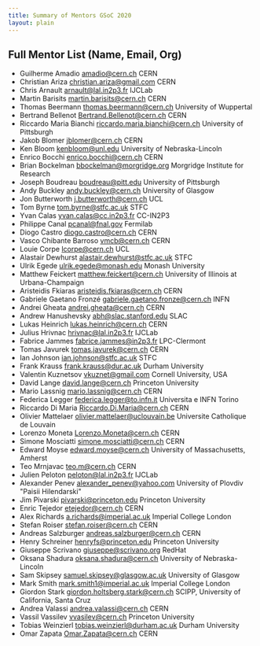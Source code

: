 ```yaml
---
title: Summary of Mentors GSoC 2020
layout: plain
---
```


## Full Mentor List (Name, Email, Org)

* Guilherme Amadio [amadio@cern.ch](mailto:amadio@cern.ch) CERN
* Christian Ariza [christian.ariza@gmail.com](mailto:christian.ariza@gmail.com) CERN
* Chris Arnault [arnault@lal.in2p3.fr](mailto:arnault@lal.in2p3.fr) IJCLab
* Martin Barisits [martin.barisits@cern.ch](mailto:martin.barisits@cern.ch) CERN
* Thomas Beermann [thomas.beermann@cern.ch](mailto:thomas.beermann@cern.ch) University of Wuppertal
* Bertrand Bellenot [Bertrand.Bellenot@cern.ch](mailto:Bertrand.Bellenot@cern.ch) CERN
* Riccardo Maria Bianchi [riccardo.maria.bianchi@cern.ch](mailto:riccardo.maria.bianchi@cern.ch) University of Pittsburgh
* Jakob Blomer [jblomer@cern.ch](mailto:jblomer@cern.ch) CERN
* Ken Bloom [kenbloom@unl.edu](mailto:kenbloom@unl.edu) University of Nebraska-Lincoln
* Enrico Bocchi [enrico.bocchi@cern.ch](mailto:enrico.bocchi@cern.ch) CERN
* Brian Bockelman [bbockelman@morgridge.org](mailto:bbockelman@morgridge.org) Morgridge Institute for Research
* Joseph Boudreau [boudreau@pitt.edu](mailto:boudreau@pitt.edu) University of Pittsburgh
* Andy Buckley [andy.buckley@cern.ch](mailto:andy.buckley@cern.ch) University of Glasgow
* Jon Butterworth [j.butterworth@cern.ch](mailto:j.butterworth@cern.ch) UCL
* Tom Byrne [tom.byrne@stfc.ac.uk](mailto:tom.byrne@stfc.ac.uk) STFC
* Yvan Calas [yvan.calas@cc.in2p3.fr](mailto:yvan.calas@cc.in2p3.fr) CC-IN2P3
* Philippe Canal [pcanal@fnal.gov](mailto:pcanal@fnal.gov) Fermilab
* Diogo Castro [diogo.castro@cern.ch](mailto:diogo.castro@cern.ch) CERN
* Vasco Chibante Barroso [vmcb@cern.ch](mailto:vmcb@cern.ch) CERN
* Louie Corpe [lcorpe@cern.ch](mailto:lcorpe@cern.ch) UCL
* Alastair Dewhurst [alastair.dewhurst@stfc.ac.uk](mailto:alastair.dewhurst@stfc.ac.uk) STFC
* Ulrik Egede [ulrik.egede@monash.edu](mailto:ulrik.egede@monash.edu) Monash University
* Matthew Feickert [matthew.feickert@cern.ch](mailto:matthew.feickert@cern.ch) University of Illinois at Urbana-Champaign
* Aristeidis Fkiaras [aristeidis.fkiaras@cern.ch](mailto:aristeidis.fkiaras@cern.ch) CERN
* Gabriele Gaetano Fronzé [gabriele.gaetano.fronze@cern.ch](mailto:gabriele.gaetano.fronze@cern.ch) INFN
* Andrei Gheata [andrei.gheata@cern.ch](mailto:andrei.gheata@cern.ch) CERN
* Andrew Hanushevsky [abh@slac.stanford.edu](mailto:abh@slac.stanford.edu) SLAC
* Lukas Heinrich [lukas.heinrich@cern.ch](mailto:lukas.heinrich@cern.ch) CERN
* Julius Hrivnac [hrivnac@lal.in2p3.fr](mailto:hrivnac@lal.in2p3.fr) IJCLab
* Fabrice Jammes [fabrice.jammes@in2p3.fr](mailto:fabrice.jammes@in2p3.fr) LPC-Clermont
* Tomas Javurek [tomas.javurek@cern.ch](tomas.javurek@cern.ch) CERN
* Ian Johnson [ian.johnson@stfc.ac.uk](mailto:ian.johnson@stfc.ac.uk) STFC
* Frank Krauss [frank.krauss@dur.ac.uk](mailto:frank.krauss@dur.ac.uk) Durham University
* Valentin Kuznetsov [vkuznet@gmail.com](mailto:vkuznet@gmail.com) Cornell University, USA
* David Lange [david.lange@cern.ch](mailto:david.lange@cern.ch) Princeton University
* Mario Lassnig [mario.lassnig@cern.ch](mailto:mario.lassnig@cern.ch) CERN
* Federica Legger [federica.legger@to.infn.it](mailto:federica.legger@to.infn.it) Universita e INFN Torino
* Riccardo Di Maria [Riccardo.Di.Maria@cern.ch](mailto:Riccardo.Di.Maria@cern.ch) CERN
* Olivier Mattelaer [olivier.mattelaer@uclouvain.be](mailto:olivier.mattelaer@uclouvain.be) Universite Catholique de Louvain
* Lorenzo Moneta [Lorenzo.Moneta@cern.ch](mailto:Lorenzo.Moneta@cern.ch) CERN
* Simone Mosciatti [simone.mosciatti@cern.ch](mailto:simone.mosciatti@cern.ch) CERN
* Edward Moyse [edward.moyse@cern.ch](mailto:edward.moyse@cern.ch) University of Massachusetts, Amherst
* Teo Mrnjavac [teo.m@cern.ch](mailto:teo.m@cern.ch) CERN
* Julien Peloton [peloton@lal.in2p3.fr](mailto:peloton@lal.in2p3.fr) IJCLab
* Alexander Penev [alexander_penev@yahoo.com](mailto:alexander_penev@yahoo.com) University of Plovdiv "Paisii Hilendarski"
* Jim Pivarski [pivarski@princeton.edu](mailto:pivarski@princeton.edu) Princeton University
* Enric Tejedor [etejedor@cern.ch](mailto:etejedor@cern.ch) CERN
* Alex Richards [a.richards@imperial.ac.uk](mailto:a.richards@imperial.ac.uk) Imperial College London
* Stefan Roiser [stefan.roiser@cern.ch](mailto:stefan.roiser@cern.ch) CERN
* Andreas Salzburger [andreas.salzburger@cern.ch](mailto:andreas.salzburger@cern.ch) CERN
* Henry Schreiner [henryfs@princeton.edu](mailto:henryfs@princeton.edu) Princeton University
* Giuseppe Scrivano [giuseppe@scrivano.org](mailto:giuseppe@scrivano.org) RedHat
* Oksana Shadura [oksana.shadura@cern.ch](mailto:oksana.shadura@cern.ch) University of Nebraska-Lincoln
* Sam Skipsey [samuel.skipsey@glasgow.ac.uk](mailto:samuel.skipsey@glasgow.ac.uk) University of Glasgow
* Mark Smith [mark.smith1@imperial.ac.uk](mailto:mark.smith1@imperial.ac.uk) Imperial College London
* Giordon Stark [giordon.holtsberg.stark@cern.ch](mailto:giordon.holtsberg.stark@cern.ch) SCIPP, University of California, Santa Cruz
* Andrea Valassi [andrea.valassi@cern.ch](mailto:andrea.valassi@cern.ch) CERN
* Vassil Vassilev [vvasilev@cern.ch](mailto:vvasilev@cern.ch) Princeton University
* Tobias Weinzierl [tobias.weinzierl@durham.ac.uk](mailto:tobias.weinzierl@durham.ac.uk) Durham University
* Omar Zapata [Omar.Zapata@cern.ch](mailto:Omar.Zapata@cern.ch) CERN
